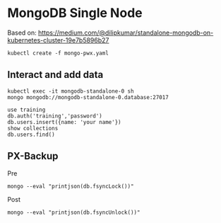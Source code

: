 # MongoDB Single Node

Based on: https://medium.com/@dilipkumar/standalone-mongodb-on-kubernetes-cluster-19e7b5896b27

```
kubectl create -f mongo-pwx.yaml
```

## Interact and add data

```
kubectl exec -it mongodb-standalone-0 sh
mongo mongodb://mongodb-standalone-0.database:27017
```

```
use training
db.auth('training','password')
db.users.insert({name: 'your name'})
show collections
db.users.find()
```

## PX-Backup

Pre
```
mongo --eval "printjson(db.fsyncLock())"
```

Post
```
mongo --eval "printjson(db.fsyncUnlock())"
```
